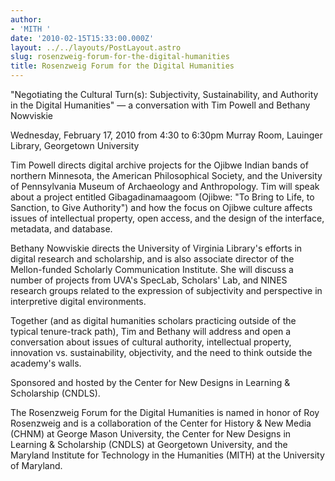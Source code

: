 ```yaml
---
author:
- 'MITH '
date: '2010-02-15T15:33:00.000Z'
layout: ../../layouts/PostLayout.astro
slug: rosenzweig-forum-for-the-digital-humanities
title: Rosenzweig Forum for the Digital Humanities
---
```


"Negotiating the Cultural Turn(s): Subjectivity, Sustainability, and Authority in the Digital Humanities" — a conversation with Tim Powell and Bethany Nowviskie

Wednesday, February 17, 2010 from 4:30 to 6:30pm Murray Room, Lauinger Library, Georgetown University

Tim Powell directs digital archive projects for the Ojibwe Indian bands of northern Minnesota, the American Philosophical Society, and the University of Pennsylvania Museum of Archaeology and Anthropology. Tim will speak about a project entitled Gibagadinamaagoom (Ojibwe: "To Bring to Life, to Sanction, to Give Authority") and how the focus on Ojibwe culture affects issues of intellectual property, open access, and the design of the interface, metadata, and database.

Bethany Nowviskie directs the University of Virginia Library's efforts in digital research and scholarship, and is also associate director of the Mellon-funded Scholarly Communication Institute. She will discuss a number of projects from UVA's SpecLab, Scholars' Lab, and NINES research groups related to the expression of subjectivity and perspective in interpretive digital environments.

Together (and as digital humanities scholars practicing outside of the typical tenure-track path), Tim and Bethany will address and open a conversation about issues of cultural authority, intellectual property, innovation vs. sustainability, objectivity, and the need to think outside the academy's walls.

Sponsored and hosted by the Center for New Designs in Learning & Scholarship (CNDLS).

The Rosenzweig Forum for the Digital Humanities is named in honor of Roy Rosenzweig and is a collaboration of the Center for History & New Media (CHNM) at George Mason University, the Center for New Designs in Learning & Scholarship (CNDLS) at Georgetown University, and the Maryland Institute for Technology in the Humanities (MITH) at the University of Maryland.